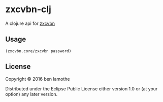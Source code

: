# zxcvbn-clj

A clojure api for [zxcvbn](https://github.com/dropbox/zxcvbn)

## Usage

`(zxcvbn.core/zxcvbn password)`

## License

Copyright © 2016 ben lamothe

Distributed under the Eclipse Public License either version 1.0 or (at
your option) any later version.
